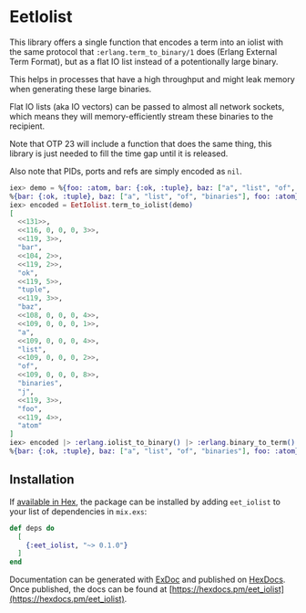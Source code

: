 # EetIolist

This library offers a single function that encodes a term into an iolist with the same protocol that 
`:erlang.term_to_binary/1` does (Erlang External Term Format), but as a flat IO list instead of a potentionally 
large binary.

This helps in processes that have a high throughput and might leak memory when generating these large binaries.

Flat IO lists (aka IO vectors) can be passed to almost all network sockets, which means they will memory-efficiently 
stream these binaries to the recipient.

Note that OTP 23 will include a function that does the same thing, this library is just needed to fill the time gap
until it is released.

Also note that PIDs, ports and refs are simply encoded as `nil`.

```elixir
iex> demo = %{foo: :atom, bar: {:ok, :tuple}, baz: ["a", "list", "of", "binaries"]}
%{bar: {:ok, :tuple}, baz: ["a", "list", "of", "binaries"], foo: :atom}
iex> encoded = EetIolist.term_to_iolist(demo)
[
  <<131>>,
  <<116, 0, 0, 0, 3>>,
  <<119, 3>>,
  "bar",
  <<104, 2>>,
  <<119, 2>>,
  "ok",
  <<119, 5>>,
  "tuple",
  <<119, 3>>,
  "baz", 
  <<108, 0, 0, 0, 4>>,
  <<109, 0, 0, 0, 1>>,
  "a",
  <<109, 0, 0, 0, 4>>,
  "list",
  <<109, 0, 0, 0, 2>>,
  "of",
  <<109, 0, 0, 0, 8>>,
  "binaries",
  "j",
  <<119, 3>>, 
  "foo",
  <<119, 4>>,
  "atom"
]
iex> encoded |> :erlang.iolist_to_binary() |> :erlang.binary_to_term()
%{bar: {:ok, :tuple}, baz: ["a", "list", "of", "binaries"], foo: :atom}
```

## Installation

If [available in Hex](https://hex.pm/docs/publish), the package can be installed
by adding `eet_iolist` to your list of dependencies in `mix.exs`:

```elixir
def deps do
  [
    {:eet_iolist, "~> 0.1.0"}
  ]
end
```

Documentation can be generated with [ExDoc](https://github.com/elixir-lang/ex_doc)
and published on [HexDocs](https://hexdocs.pm). Once published, the docs can
be found at [https://hexdocs.pm/eet_iolist](https://hexdocs.pm/eet_iolist).

